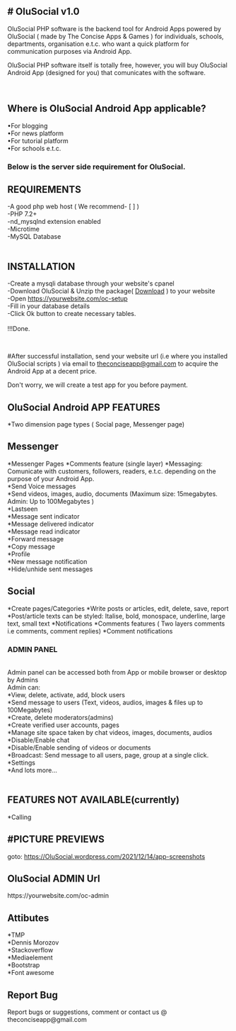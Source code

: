 <html lang="en">
<head>
  <meta charset="utf-8">
  <meta name="viewport" content="width=device-width, initial-scale=1">
<link rel="stylesheet" href="https://stackpath.bootstrapcdn.com/font-awesome/4.7.0/css/font-awesome.min.css">
 <link href="https://cdn.jsdelivr.net/npm/bootstrap@5.0.1/dist/css/bootstrap.min.css" rel="stylesheet" integrity="sha384-+0n0xVW2eSR5OomGNYDnhzAbDsOXxcvSN1TPprVMTNDbiYZCxYbOOl7+AMvyTG2x" crossorigin="anonymous">
</head>

<body>
<div class="container">
<h2># OluSocial v1.0</h2>

OluSocial PHP software is the backend tool for Android Apps powered by OluSocial ( made by The Concise Apps & Games ) for individuals, schools, departments, organisation e.t.c. who want a quick platform for communication purposes via Android App.
<br>

OluSocial PHP software itself is totally free, however, you will buy OluSocial Android App (designed for you) that comunicates with the software.

<br>
<h2>Where is OluSocial Android App applicable?</h2>
•For blogging<br>
•For news platform<br>
•For tutorial platform<br>
•For schools e.t.c.
<br>

<h3>
Below is the server side requirement for OluSocial.
</h3>
<h2>REQUIREMENTS</h2>
-A good php web host ( We recommend- [ ] )<br>
-PHP 7.2+<br>
-nd_mysqlnd extension enabled<br>
-Microtime<br>
-MySQL Database<br>
<br>
<h2>INSTALLATION</h2>

-Create a mysqli database through your website's cpanel<br>
-Download OluSocial & Unzip the package( <a class="btn btn-sm btn-primary" href="https://raw.githubusercontent.com/theconciseapp/olusocial/main/olusocial.zip">Download</a> )
 to your website <br>
-Open https://yourwebsite.com/oc-setup<br>
-Fill in your database details<br>
-Click Ok button to create necessary tables.<br>
<br>
!!!Done.

<br>

#After successful installation, send your website url (i.e where you installed OluSocial scripts )  via email to theconciseapp@gmail.com to acquire the Android App at a decent price.
<div class="text-danger">
Don't worry, we will create a test app for you before payment.
</div>

<h2>OluSocial Android APP FEATURES</h2>

*Two dimension page types ( Social page, Messenger page)<br>

<h2>Messenger</h2>
*Messenger Pages
*Comments feature (single layer)
*Messaging: Comunicate with customers, followers, readers, e.t.c. depending on the purpose of your Android App.<br>
*Send Voice messages<br>
*Send videos, images, audio, documents (Maximum size:  15megabytes. Admin: Up to 100Megabytes )
<br>
*Lastseen<br>
*Message sent indicator<br>
*Message delivered indicator<br>
*Message read indicator<br>
*Forward message<br>
*Copy message<br>
*Profile<br>
*New message notification<br>
*Hide/unhide sent messages<br>

<h2>Social</h2>
*Create pages/Categories
*Write posts or articles, edit, delete, save, report
*Post/article texts can be styled: Italise, bold, monospace, underline, large text, small text
*Notifications
*Comments features ( Two layers comments i.e comments, comment replies)
*Comment notifications

<h3>ADMIN PANEL</h3>
<br>
Admin panel can be accessed both from App or mobile browser or desktop by Admins
<br>
Admin can: <br>
*View, delete, activate, add, block users<br>
*Send message to users (Text, videos, audios, images & files up to 100Megabytes)<br>
*Create, delete moderators(admins)<br>
*Create verified user accounts, pages<br>
*Manage site space taken by chat videos, images, documents, audios<br>
*Disable/Enable chat<br>
*Disable/Enable sending of videos or documents<br>
*Broadcast: Send message to all users, page, group at a single click.<br>
*Settings<br>
*And lots more...
<br>
<br>
<h2>FEATURES NOT AVAILABLE(currently)</h2>
*Calling
<br>
<h2>#PICTURE PREVIEWS</h2>
goto: <a href="https://olusocial.wordpress.com/2021/12/14/app-screenshots/">https://OluSocial.wordpress.com/2021/12/14/app-screenshots</a>
<h2>OluSocial ADMIN Url</h2>
https://yourwebsite.com/oc-admin

<h2>Attibutes</h2>
*TMP<br>
*Dennis Morozov<br>
*Stackoverflow<br>
*Mediaelement<br>
*Bootstrap<br>
*Font awesome<br>
<h2>Report Bug</h2>
Report bugs or suggestions, comment or contact us @ theconciseapp@gmail.com
<br>
</div>
</body>
</html>
